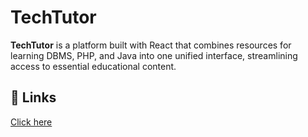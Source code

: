 # TechTutor

**TechTutor** is a platform built with React that combines resources for learning DBMS, PHP, and Java into one unified interface, streamlining access to essential educational content.

## 🔗 Links
[Click here](https://techtutor71.netlify.app/)